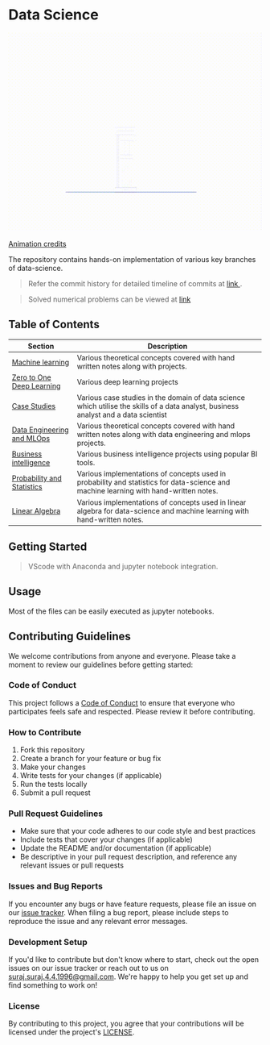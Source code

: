 # Data Science
![Image Credits - https://images.app.goo.gl/ksif86Qh3T2gHYp96 ](Logo.gif)

<a href="https://images.app.goo.gl/ksif86Qh3T2gHYp96"> Animation credits </a>

The repository contains hands-on implementation of various key branches of data-science.

> Refer the commit history for detailed timeline of commits at <a href="https://github.com/Suraj520/data-science/commits/main"> link </a>.

> Solved numerical problems can be viewed at <a href="https://github.com/Suraj520/data-science/blob/main/solved_numerical_problems.pdf"> link </a>

## Table of Contents

| Section | Description |
| --- | --- |
| [Machine learning](https://github.com/Suraj520/data-science/tree/main/01-machine-learning) | Various theoretical concepts covered with hand written notes along with projects.|
| [Zero to One Deep Learning](https://github.com/Suraj520/data-science/tree/main/02-zero-to-one-deep-learning) | Various deep learning projects |
| [Case Studies](https://github.com/Suraj520/data-science/tree/main/03-case-studies) | Various case studies in the domain of data science which utilise the skills of a data analyst, business analyst and a data scientist |
| [Data Engineering and MLOps](https://github.com/Suraj520/data-science/tree/main/04-data-engineering-mlops) | Various theoretical concepts covered with hand written notes along with data engineering and mlops projects. |
| [Business intelligence](https://github.com/Suraj520/data-science/tree/main/05-business-intelligence) | Various business intelligence projects using popular BI tools. |
| [Probability and Statistics](https://github.com/Suraj520/data-science/tree/main/06-probability-statistics) | Various implementations of concepts used in probability and statistics for data-science and machine learning with hand-written notes.|
| [Linear Algebra](https://github.com/Suraj520/data-science/tree/main/07-linear-algebra) | Various implementations of concepts used in linear algebra for data-science and machine learning with hand-written notes.|

## Getting Started

> VScode with Anaconda and jupyter notebook integration.

## Usage

Most of the files can be easily executed as jupyter notebooks.


## Contributing Guidelines

We welcome contributions from anyone and everyone. Please take a moment to review our guidelines before getting started:

### Code of Conduct

This project follows a [Code of Conduct](CODE_OF_CONDUCT.md) to ensure that everyone who participates feels safe and respected. Please review it before contributing.

### How to Contribute

1. Fork this repository
2. Create a branch for your feature or bug fix
3. Make your changes
4. Write tests for your changes (if applicable)
5. Run the tests locally
6. Submit a pull request

### Pull Request Guidelines

- Make sure that your code adheres to our code style and best practices
- Include tests that cover your changes (if applicable)
- Update the README and/or documentation (if applicable)
- Be descriptive in your pull request description, and reference any relevant issues or pull requests

### Issues and Bug Reports

If you encounter any bugs or have feature requests, please file an issue on our [issue tracker](https://github.com/Suraj520/data-science/issues). When filing a bug report, please include steps to reproduce the issue and any relevant error messages.

### Development Setup

If you'd like to contribute but don't know where to start, check out the open issues on our issue tracker or reach out to us on suraj.suraj.4.4.1996@gmail.com. We're happy to help you get set up and find something to work on!

### License

By contributing to this project, you agree that your contributions will be licensed under the project's [LICENSE](LICENSE.md).









